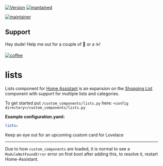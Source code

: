 [![Version](https://img.shields.io/badge/version-0.0.1-green.svg?style=for-the-badge)](#) [![mantained](https://img.shields.io/maintenance/yes/2018.svg?style=for-the-badge)](#)

[![maintainer](https://img.shields.io/badge/maintainer-Ian%20Richardson%20%40iantrich-blue.svg?style=for-the-badge)](#)

## Support
Hey dude! Help me out for a couple of :beers: or a :coffee:!

[![coffee](https://www.buymeacoffee.com/assets/img/custom_images/black_img.png)](https://www.buymeacoffee.com/zJtVxUAgH)

# lists
Lists component for [Home Assistant](https://www.home-assistant.io/) is an expansion on the [Shopping List](https://www.home-assistant.io/components/shopping_list/) component with support for multiple lists and categories.

To get started put `/custom_components/lists.py` here:
`<config directory>/custom_components/lists.py`

**Example configuration.yaml:**

```yaml
lists:
```

Keep an eye out for an upcoming custom card for Lovelace

***

Due to how `custom_components` are loaded, it is normal to see a `ModuleNotFoundError` error on first boot after adding this, to resolve it, restart Home-Assistant.
